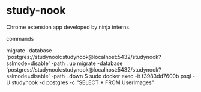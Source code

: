 # study-nook

Chrome extension app developed by ninja interns.


commands 



migrate -database 'postgres://studynook:studynook@localhost:5432/studynook?sslmode=disable' -path . up
migrate -database 'postgres://studynook:studynook@localhost:5432/studynook?sslmode=disable' -path . down
$ sudo docker exec -it f3983dd7600b psql -U studynook -d postgres -c "SELECT * FROM UserImages"